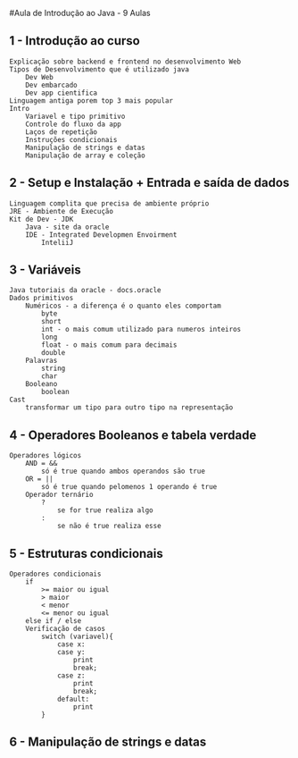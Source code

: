 #Aula de Introdução ao Java - 9 Aulas

## 1 - Introdução ao curso
    Explicação sobre backend e frontend no desenvolvimento Web
    Tipos de Desenvolvimento que é utilizado java
        Dev Web
        Dev embarcado
        Dev app cientifica
    Linguagem antiga porem top 3 mais popular
    Intro
        Variavel e tipo primitivo
        Controle do fluxo da app
        Laços de repetição
        Instruções condicionais
        Manipulação de strings e datas
        Manipulação de array e coleção

## 2 - Setup e Instalação + Entrada e saída de dados
    Linguagem complita que precisa de ambiente próprio
    JRE - Ambiente de Execução
    Kit de Dev - JDK
        Java - site da oracle
        IDE - Integrated Developmen Envoirment
            InteliiJ

## 3 - Variáveis
    Java tutoriais da oracle - docs.oracle
    Dados primitivos
        Numéricos - a diferença é o quanto eles comportam
            byte
            short
            int - o mais comum utilizado para numeros inteiros
            long
            float - o mais comum para decimais
            double
        Palavras
            string
            char
        Booleano
            boolean
    Cast 
        transformar um tipo para outro tipo na representação

## 4 - Operadores Booleanos e tabela verdade
    Operadores lógicos
        AND = &&
            só é true quando ambos operandos são true
        OR = || 
            só é true quando pelomenos 1 operando é true
        Operador ternário
            ?
                se for true realiza algo
            :
                se não é true realiza esse

## 5 - Estruturas condicionais
    Operadores condicionais
        if 
            >= maior ou igual
            > maior
            < menor
            <= menor ou igual
        else if / else
        Verificação de casos
            switch (variavel){
                case x:
                case y:
                    print
                    break;
                case z:
                    print
                    break;
                default:
                    print
            }

## 6 - Manipulação de strings e datas